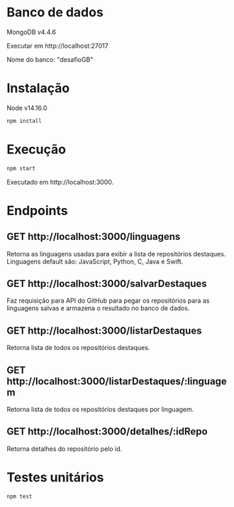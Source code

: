 
# Banco de dados
MongoDB v4.4.6

Executar em http://localhost:27017

Nome do banco: "desafioGB"

# Instalação
Node v14.16.0

```bash 
npm install
```

# Execução

```bash
npm start
```

Executado em http://localhost:3000.

# Endpoints

## GET http://localhost:3000/linguagens
Retorna as linguagens usadas para exibir a lista de repositórios destaques.
Linguagens default são: JavaScript, Python, C, Java e Swift.

## GET http://localhost:3000/salvarDestaques
Faz requisição para API do GitHub para pegar os repositórios para as linguagens salvas e armazena o resultado no banco de dados.

## GET http://localhost:3000/listarDestaques
Retorna lista de todos os repositórios destaques.

## GET http://localhost:3000/listarDestaques/:linguagem
Retorna lista de todos os repositórios destaques por linguagem.

## GET http://localhost:3000/detalhes/:idRepo
Retorna detalhes do repositório pelo id.

# Testes unitários
```bash
npm test
```
